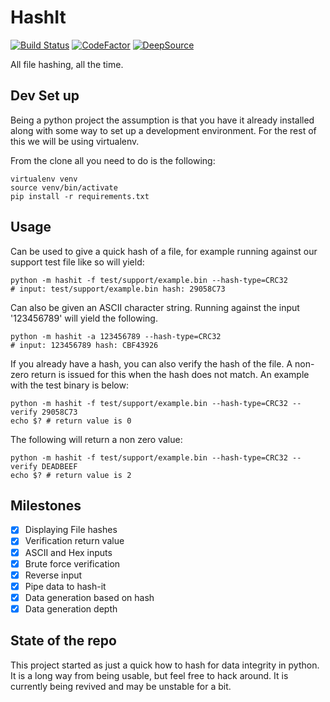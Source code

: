 # HashIt

[![Build Status](https://travis-ci.org/art-of-dom/hash-it.svg?branch=main)](https://travis-ci.org/art-of-dom/hash-it)
[![CodeFactor](https://www.codefactor.io/repository/github/art-of-dom/hash-it/badge)](https://www.codefactor.io/repository/github/art-of-dom/hash-it)
[![DeepSource](https://static.deepsource.io/deepsource-badge-light.svg)](https://deepsource.io/gh/art-of-dom/hash-it/?ref=repository-badge)

All file hashing, all the time.

## Dev Set up

Being a python project the assumption is that you have it already installed
along with some way to set up a development environment. For the rest of this we
will be using virtualenv.

From the clone all you need to do is the following:

```shell
virtualenv venv
source venv/bin/activate
pip install -r requirements.txt
```

## Usage

Can be used to give a quick hash of a file, for example running against our
support test file like so will yield:

```shell
python -m hashit -f test/support/example.bin --hash-type=CRC32
# input: test/support/example.bin hash: 29058C73
```

Can also be given an ASCII character string. Running against the input
'123456789' will yield the following.

```shell
python -m hashit -a 123456789 --hash-type=CRC32
# input: 123456789 hash: CBF43926
```

If you already have a hash, you can also verify the hash of the file. A
non-zero return is issued for this when the hash does not match. An example
with the test binary is below:

```shell
python -m hashit -f test/support/example.bin --hash-type=CRC32 --verify 29058C73
echo $? # return value is 0
```

The following will return a non zero value:

```shell
python -m hashit -f test/support/example.bin --hash-type=CRC32 --verify DEADBEEF
echo $? # return value is 2
```

## Milestones

- [x] Displaying File hashes
- [x] Verification return value
- [x] ASCII and Hex inputs
- [x] Brute force verification
- [x] Reverse input
- [x] Pipe data to hash-it
- [x] Data generation based on hash
- [x] Data generation depth

## State of the repo

This project started as just a quick how to hash for data integrity in python.
It is a long way from being usable, but feel free to hack around. It is
currently being revived and may be unstable for a bit.
